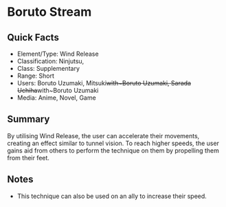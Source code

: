 # Boruto Stream

## Quick Facts
- Element/Type: Wind Release
- Classification: Ninjutsu,
- Class: Supplementary
- Range: Short
- Users: Boruto Uzumaki, Mitsuki~~with~Boruto Uzumaki, Sarada Uchiha~~with~Boruto Uzumaki
- Media: Anime, Novel, Game

## Summary
By utilising Wind Release, the user can accelerate their movements, creating an effect similar to tunnel vision. To reach higher speeds, the user gains aid from others to perform the technique on them by propelling them from their feet.

## Notes
- This technique can also be used on an ally to increase their speed.
